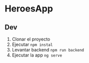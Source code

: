 # HeroesApp

## Dev

1. Clonar el proyecto
2. Ejecutar ```npm instal```
3. Levantar backend ```npm run backend```
4. Ejecutar la app ```ng serve```
